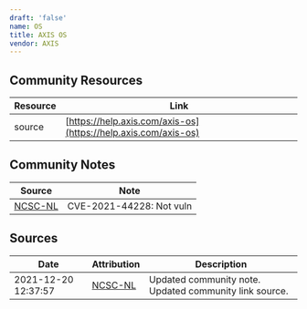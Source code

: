```yaml
---
draft: 'false'
name: OS
title: AXIS OS
vendor: AXIS
---
```



## Community Resources
| Resource | Link |
| --- | --- |
| source | [https://help.axis.com/axis-os](https://help.axis.com/axis-os) |

## Community Notes
| Source | Note |
| --- | --- |
| [NCSC-NL](https://github.com/NCSC-NL/log4shell/blob/main/software/README.md) | CVE-2021-44228: Not vuln </ul> |

## Sources
| Date | Attribution | Description |
| --- | --- | --- |
| 2021-12-20 12:37:57 | [NCSC-NL](https://github.com/NCSC-NL/log4shell/blob/main/software/README.md) | Updated community note. Updated community link source.  |
